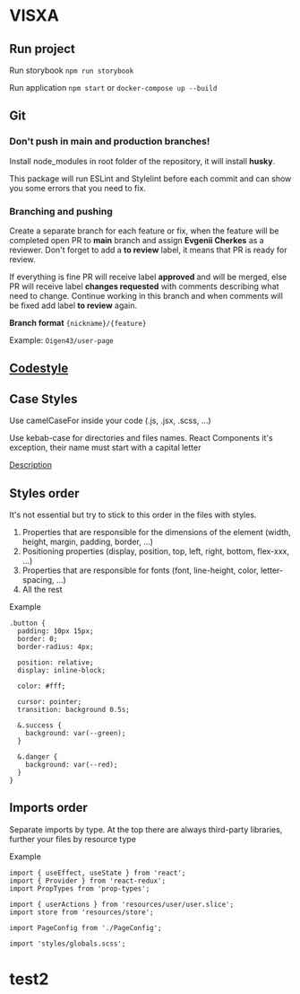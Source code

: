# VISXA

## Run project
Run storybook
```npm run storybook```

Run application
```npm start``` or ```docker-compose up --build```

## Git

### Don't push in main and production branches!

Install node_modules in root folder of the repository, it will install **husky**.

This package will run ESLint and Stylelint before each commit and can show you some errors that you need to fix. 

### Branching and pushing
Create a separate branch for each feature or fix, when the feature will be completed open PR to **main** branch and assign **Evgenii Cherkes** as a reviewer.
Don't forget to add a **to review** label, it means that PR is ready for review.

If everything is fine PR will receive label **approved** and will be merged, else PR will receive label **changes requested** with comments describing what need to change.
Continue working in this branch and when comments will be fixed add label **to review** again.

**Branch format** ```{nickname}/{feature}```

Example: ```Oigen43/user-page```

## [Codestyle](https://learn.javascript.ru/coding-style)

## Case Styles
Use camelCaseFor inside your code (.js, .jsx, .scss, ...)

Use kebab-case for directories and files names. React Components it's exception, their name must start with a capital letter

[Description](https://techrocks.ru/2018/08/09/most-common-programming-case-types/)

## Styles order
It's not essential but try to stick to this order in the files with styles.

1. Properties that are responsible for the dimensions of the element (width, height, margin, padding, border, ...)
2. Positioning properties (display, position, top, left, right, bottom, flex-xxx, ...)
3. Properties that are responsible for fonts (font, line-height, color, letter-spacing, ...)
4. All the rest

Example
```
.button {
  padding: 10px 15px;
  border: 0;
  border-radius: 4px;

  position: relative;
  display: inline-block;

  color: #fff;

  cursor: pointer;
  transition: background 0.5s;

  &.success {
    background: var(--green);
  }

  &.danger {
    background: var(--red);
  }
}
```
## Imports order
Separate imports by type. At the top there are always third-party libraries, further your files by resource type

Example
```
import { useEffect, useState } from 'react';
import { Provider } from 'react-redux';
import PropTypes from 'prop-types';

import { userActions } from 'resources/user/user.slice';
import store from 'resources/store';

import PageConfig from './PageConfig';

import 'styles/globals.scss';
```
# test2
